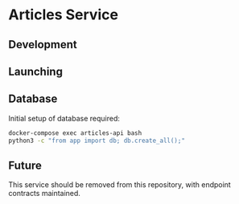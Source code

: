 # Articles Service

## Development

## Launching

## Database
Initial setup of database required:
```bash
docker-compose exec articles-api bash
python3 -c "from app import db; db.create_all();"
```

## Future
This service should be removed from this repository, with endpoint contracts maintained.